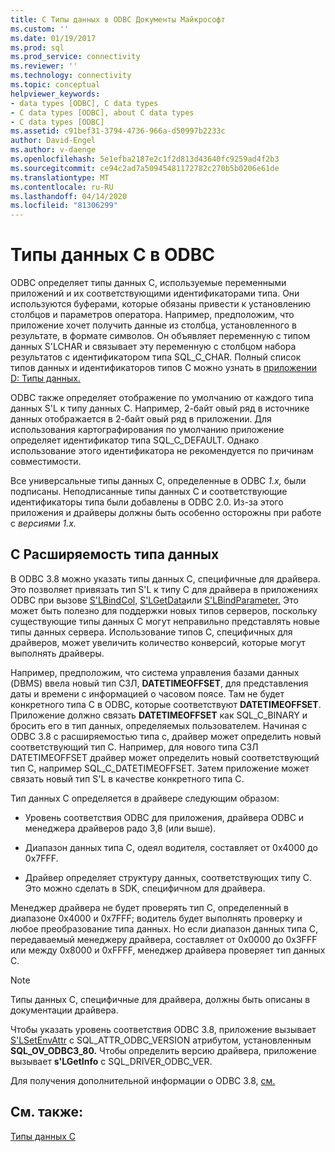 ```yaml
---
title: C Типы данных в ODBC Документы Майкрософт
ms.custom: ''
ms.date: 01/19/2017
ms.prod: sql
ms.prod_service: connectivity
ms.reviewer: ''
ms.technology: connectivity
ms.topic: conceptual
helpviewer_keywords:
- data types [ODBC], C data types
- C data types [ODBC], about C data types
- C data types [ODBC]
ms.assetid: c91bef31-3794-4736-966a-d50997b2233c
author: David-Engel
ms.author: v-daenge
ms.openlocfilehash: 5e1efba2187e2c1f2d813d43640fc9259ad4f2b3
ms.sourcegitcommit: ce94c2ad7a50945481172782c270b5b0206e61de
ms.translationtype: MT
ms.contentlocale: ru-RU
ms.lasthandoff: 04/14/2020
ms.locfileid: "81306299"
---
```

# <a name="c-data-types-in-odbc"></a>Типы данных C в ODBC
ODBC определяет типы данных C, используемые переменными приложений и их соответствующими идентификаторами типа. Они используются буферами, которые обязаны привести к установлению столбцов и параметров оператора. Например, предположим, что приложение хочет получить данные из столбца, установленного в результате, в формате символов. Он объявляет переменную с типом данных S'LCHAR и связывает эту переменную с столбцом набора результатов с идентификатором типа SQL_C_CHAR. Полный список типов данных и идентификаторов типов C можно узнать в [приложении D: Типы данных.](../../../odbc/reference/appendixes/appendix-d-data-types.md)  
  
 ODBC также определяет отображение по умолчанию от каждого типа данных S'L к типу данных C. Например, 2-байт овый ряд в источнике данных отображается в 2-байт овый ряд в приложении. Для использования картографирования по умолчанию приложение определяет идентификатор типа SQL_C_DEFAULT. Однако использование этого идентификатора не рекомендуется по причинам совместимости.  
  
 Все универсальные типы данных C, определенные в ODBC *1.x,* были подписаны. Неподписанные типы данных C и соответствующие идентификаторы типа были добавлены в ODBC 2.0. Из-за этого приложения и драйверы должны быть особенно осторожны при работе с *версиями 1.x.*  
  
## <a name="c-data-type-extensibility"></a>C Расширяемость типа данных  
 В ODBC 3.8 можно указать типы данных C, специфичные для драйвера. Это позволяет привязать тип S'L к типу C для драйвера в приложениях ODBC при вызове [S'LBindCol,](../../../odbc/reference/syntax/sqlbindcol-function.md) [S'LGetData](../../../odbc/reference/syntax/sqlgetdata-function.md)или [S'LBindParameter.](../../../odbc/reference/syntax/sqlbindparameter-function.md) Это может быть полезно для поддержки новых типов серверов, поскольку существующие типы данных C могут неправильно представлять новые типы данных сервера. Использование типов C, специфичных для драйверов, может увеличить количество конверсий, которые могут выполнять драйверы.  
  
 Например, предположим, что система управления базами данных (DBMS) ввела новый тип СЗЛ, **DATETIMEOFFSET**, для представления даты и времени с информацией о часовом поясе. Там не будет конкретного типа C в ODBC, которые соответствуют **DATETIMEOFFSET**. Приложение должно связать **DATETIMEOFFSET** как SQL_C_BINARY и бросить его в тип данных, определяемых пользователем. Начиная с ODBC 3.8 с расширяемостью типа c, драйвер может определить новый соответствующий тип C. Например, для нового типа СЗЛ DATETIMEOFFSET драйвер может определить новый соответствующий тип C, например SQL_C_DATETIMEOFFSET. Затем приложение может связать новый тип S'L в качестве конкретного типа C.  
  
 Тип данных C определяется в драйвере следующим образом:  
  
-   Уровень соответствия ODBC для приложения, драйвера ODBC и менеджера драйверов радо 3,8 (или выше).  
  
-   Диапазон данных типа C, одеял водителя, составляет от 0x4000 до 0x7FFF.  
  
-   Драйвер определяет структуру данных, соответствующих типу C.  Это можно сделать в SDK, специфичном для драйвера.  
  
 Менеджер драйвера не будет проверять тип C, определенный в диапазоне 0x4000 и 0x7FFF; водитель будет выполнять проверку и любое преобразование типа данных. Но если диапазон данных типа C, передаваемый менеджеру драйвера, составляет от 0x0000 до 0x3FFF или между 0x8000 и 0xFFFF, менеджер драйвера проверяет тип данных C.  
  
> [!NOTE]  
>  Типы данных C, специфичные для драйвера, должны быть описаны в документации драйвера.  
  
 Чтобы указать уровень соответствия ODBC 3.8, приложение вызывает [S'LSetEnvAttr](../../../odbc/reference/syntax/sqlsetenvattr-function.md) с SQL_ATTR_ODBC_VERSION атрибутом, установленным **SQL_OV_ODBC3_80.** Чтобы определить версию драйвера, приложение вызывает **s'LGetInfo** с SQL_DRIVER_ODBC_VER.  
  
 Для получения дополнительной информации о ODBC 3.8, [см.](../../../odbc/reference/what-s-new-in-odbc-3-8.md)  
  
## <a name="see-also"></a>См. также:  
 [Типы данных C](../../../odbc/reference/appendixes/c-data-types.md)
